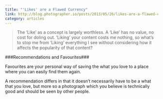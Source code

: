 ```yaml
---
title: "'Likes' are a Flawed Currency"
link: http://blog.photographer.io/posts/2013/05/26/likes-are-a-flawed-currency/
category: articles
---
```


> The ‘Like’ as a concept is largely worthless. A ‘Like’ has no value, no
> cost for doling out. ‘Liking’ your content costs me nothing, so what’s to
> stop me from ‘Liking’ everything I see without considering how it affects
> the popularity of that content?

###Recommendations and Favourites###

Favourites are your personal way of saving the what you love to a place
where you can easily find them again.

A recommendation differs in that it doesn’t necessarily have to be a
what that you love, but more so a photograph which you believe is
technically good and should be seen by other people.
